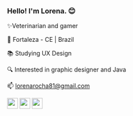 ### Hello! I'm Lorena. 😊

✨Veterinarian and gamer

📍 Fortaleza - CE | Brazil

📚 Studying UX Design

🔍 Interested in graphic designer and Java

📫 lorenarocha81@gmail.com


<a href="https://www.instagram.com/lorenairotiv" target="blank"><img align="center" src="https://img.shields.io/badge/Instagram-E4405F?style=for-the-badge&logo=instagram&logoColor=white" height="25" /></a> <a href="https://www.linkedin.com/in/lorena-cardozo/" target="blank"><img align="center" src="https://img.shields.io/badge/LinkedIn-0077B5?style=for-the-badge&logo=linkedin&logoColor=white" height="25" /></a> <a href="https://t.me/lorenairotiv" target="blank"><img align="center" src="https://img.shields.io/badge/Telegram-2CA5E0?style=for-the-badge&logo=telegram&logoColor=white" height="25" /></a>

